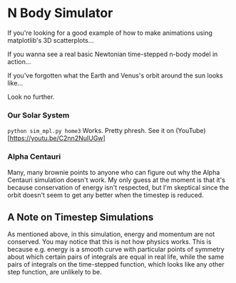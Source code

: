# N Body Simulator

If you're looking for a good example of how to make animations using
matplotlib's 3D scatterplots...

If you wanna see a real basic Newtonian time-stepped n-body model in
action...

If you've forgotten what the Earth and Venus's orbit around the sun
looks like...

Look no further.

### Our Solar System

`python sim_mpl.py home3`
Works. Pretty phresh. See it on (YouTube)[https://youtu.be/C2nn2NuIUGw]

### Alpha Centauri

Many, many brownie points to anyone who can figure out why the
Alpha Centauri simulation doesn't work. My only guess at the moment is
that it's because conservation of energy isn't respected, but I'm
skeptical since the orbit doesn't seem to get any better when the
timestep is reduced.

## A Note on Timestep Simulations

As mentioned above, in this simulation, energy and momentum are not
conserved. You may notice that this is not how physics works. This
is because e.g. energy is a smooth curve with particular points of
symmetry about which certain pairs of integrals are equal in real life,
while the same pairs of integrals on the time-stepped function, which
looks like any other step function, are unlikely to be.

